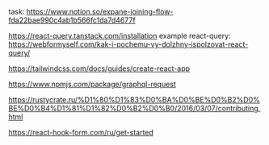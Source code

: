 task: https://www.notion.so/expane-joining-flow-fda22bae990c4ab1b566fc1da7d4677f

https://react-query.tanstack.com/installation
example react-query: https://webformyself.com/kak-i-pochemu-vy-dolzhny-ispolzovat-react-query/

https://tailwindcss.com/docs/guides/create-react-app

https://www.npmjs.com/package/graphql-request

https://rustycrate.ru/%D1%80%D1%83%D0%BA%D0%BE%D0%B2%D0%BE%D0%B4%D1%81%D1%82%D0%B2%D0%B0/2016/03/07/contributing.html

https://react-hook-form.com/ru/get-started

